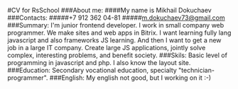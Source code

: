 #CV for RsSchool
###About me:
####My name is Mikhail Dokuchaev
###Contacts: 
#####+7 912 362 04-81
#####[m.dokuchaev73@gmail.com](mailto:m.dokuchaev73@gmail.com)
###Summary:
I'm junior frontend developer. I work in small company web programmer. We make sites and web apps in Bitrix. I want learning fully lang javascript and also frameworks JS learning. And then I want to get a new job in a large IT company. Create large JS applications, jointly solve complex, interesting problems, and benefit society. 
###Skils:
Basic level of programming in javascript and php. I also know the layout site.
###Education:
Secondary vocational education, specialty "technician-programmer".
###English:
My english not good, but I working on it :-)
